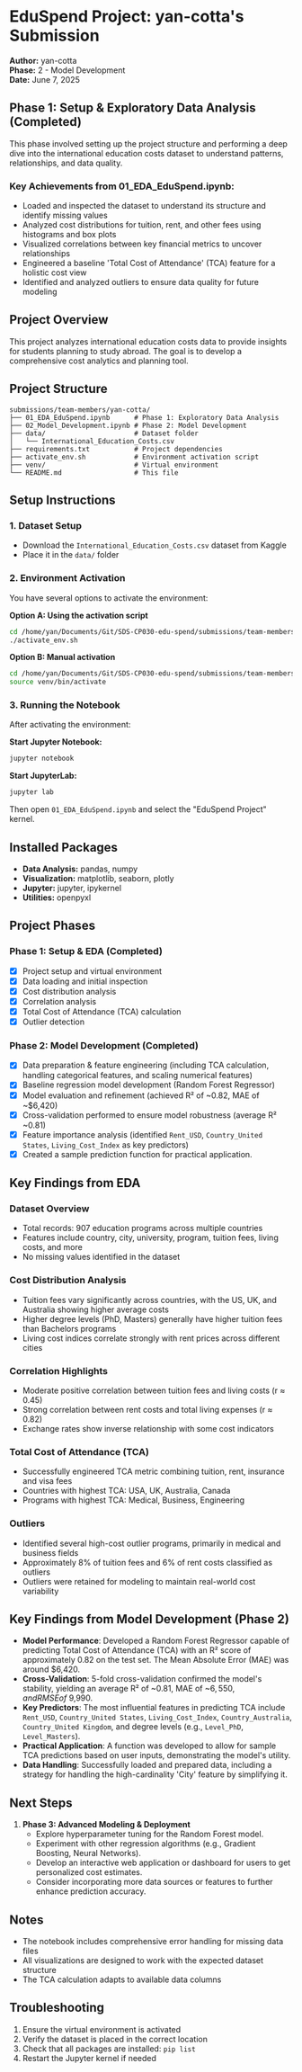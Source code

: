# EduSpend Project: yan-cotta's Submission

**Author:** yan-cotta  
**Phase:** 2 - Model Development  
**Date:** June 7, 2025  

## Phase 1: Setup & Exploratory Data Analysis (Completed)

This phase involved setting up the project structure and performing a deep dive into the international education costs dataset to understand patterns, relationships, and data quality.

### Key Achievements from 01_EDA_EduSpend.ipynb:

- Loaded and inspected the dataset to understand its structure and identify missing values
- Analyzed cost distributions for tuition, rent, and other fees using histograms and box plots
- Visualized correlations between key financial metrics to uncover relationships
- Engineered a baseline 'Total Cost of Attendance' (TCA) feature for a holistic cost view
- Identified and analyzed outliers to ensure data quality for future modeling

## Project Overview
This project analyzes international education costs data to provide insights for students planning to study abroad. The goal is to develop a comprehensive cost analytics and planning tool.

## Project Structure
```
submissions/team-members/yan-cotta/
├── 01_EDA_EduSpend.ipynb      # Phase 1: Exploratory Data Analysis
├── 02_Model_Development.ipynb # Phase 2: Model Development
├── data/                      # Dataset folder
│   └── International_Education_Costs.csv
├── requirements.txt           # Project dependencies
├── activate_env.sh            # Environment activation script
├── venv/                      # Virtual environment
└── README.md                  # This file
```

## Setup Instructions

### 1. Dataset Setup
- Download the `International_Education_Costs.csv` dataset from Kaggle
- Place it in the `data/` folder

### 2. Environment Activation
You have several options to activate the environment:

**Option A: Using the activation script**
```bash
cd /home/yan/Documents/Git/SDS-CP030-edu-spend/submissions/team-members/yan-cotta
./activate_env.sh
```

**Option B: Manual activation**
```bash
cd /home/yan/Documents/Git/SDS-CP030-edu-spend/submissions/team-members/yan-cotta
source venv/bin/activate
```

### 3. Running the Notebook
After activating the environment:

**Start Jupyter Notebook:**
```bash
jupyter notebook
```

**Start JupyterLab:**
```bash
jupyter lab
```

Then open `01_EDA_EduSpend.ipynb` and select the "EduSpend Project" kernel.

## Installed Packages
- **Data Analysis:** pandas, numpy
- **Visualization:** matplotlib, seaborn, plotly
- **Jupyter:** jupyter, ipykernel
- **Utilities:** openpyxl

## Project Phases

### Phase 1: Setup & EDA (Completed)
- [x] Project setup and virtual environment
- [x] Data loading and initial inspection
- [x] Cost distribution analysis
- [x] Correlation analysis
- [x] Total Cost of Attendance (TCA) calculation
- [x] Outlier detection

### Phase 2: Model Development (Completed)

- [x] Data preparation & feature engineering (including TCA calculation, handling categorical features, and scaling numerical features)
- [x] Baseline regression model development (Random Forest Regressor)
- [x] Model evaluation and refinement (achieved R² of ~0.82, MAE of ~$6,420)
- [x] Cross-validation performed to ensure model robustness (average R² ~0.81)
- [x] Feature importance analysis (identified `Rent_USD`, `Country_United States`, `Living_Cost_Index` as key predictors)
- [x] Created a sample prediction function for practical application.

## Key Findings from EDA

### Dataset Overview

- Total records: 907 education programs across multiple countries
- Features include country, city, university, program, tuition fees, living costs, and more
- No missing values identified in the dataset

### Cost Distribution Analysis

- Tuition fees vary significantly across countries, with the US, UK, and Australia showing higher average costs
- Higher degree levels (PhD, Masters) generally have higher tuition fees than Bachelors programs
- Living cost indices correlate strongly with rent prices across different cities

### Correlation Highlights

- Moderate positive correlation between tuition fees and living costs (r ≈ 0.45)
- Strong correlation between rent costs and total living expenses (r ≈ 0.82)
- Exchange rates show inverse relationship with some cost indicators

### Total Cost of Attendance (TCA)

- Successfully engineered TCA metric combining tuition, rent, insurance and visa fees
- Countries with highest TCA: USA, UK, Australia, Canada
- Programs with highest TCA: Medical, Business, Engineering

### Outliers

- Identified several high-cost outlier programs, primarily in medical and business fields
- Approximately 8% of tuition fees and 6% of rent costs classified as outliers
- Outliers were retained for modeling to maintain real-world cost variability

## Key Findings from Model Development (Phase 2)

- **Model Performance**: Developed a Random Forest Regressor capable of predicting Total Cost of Attendance (TCA) with an R² score of approximately 0.82 on the test set. The Mean Absolute Error (MAE) was around $6,420.
- **Cross-Validation**: 5-fold cross-validation confirmed the model's stability, yielding an average R² of ~0.81, MAE of ~$6,550, and RMSE of ~$9,990.
- **Key Predictors**: The most influential features in predicting TCA include `Rent_USD`, `Country_United States`, `Living_Cost_Index`, `Country_Australia`, `Country_United Kingdom`, and degree levels (e.g., `Level_PhD`, `Level_Masters`).
- **Practical Application**: A function was developed to allow for sample TCA predictions based on user inputs, demonstrating the model's utility.
- **Data Handling**: Successfully loaded and prepared data, including a strategy for handling the high-cardinality 'City' feature by simplifying it.

## Next Steps

1. **Phase 3: Advanced Modeling & Deployment**
   - Explore hyperparameter tuning for the Random Forest model.
   - Experiment with other regression algorithms (e.g., Gradient Boosting, Neural Networks).
   - Develop an interactive web application or dashboard for users to get personalized cost estimates.
   - Consider incorporating more data sources or features to further enhance prediction accuracy.

## Notes

- The notebook includes comprehensive error handling for missing data files
- All visualizations are designed to work with the expected dataset structure
- The TCA calculation adapts to available data columns

## Troubleshooting

1. Ensure the virtual environment is activated
2. Verify the dataset is placed in the correct location
3. Check that all packages are installed: `pip list`
4. Restart the Jupyter kernel if needed
